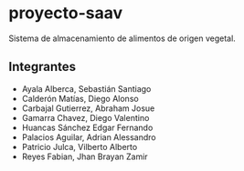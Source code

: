 # proyecto-saav
Sistema de almacenamiento de alimentos de origen vegetal.

## Integrantes

- Ayala Alberca, Sebastián Santiago
- Calderón Matías, Diego Alonso
- Carbajal Gutierrez, Abraham Josue
- Gamarra Chavez, Diego Valentino
- Huancas Sánchez Edgar Fernando
- Palacios Aguilar, Adrian Alessandro
- Patricio Julca, Vilberto Alberto
- Reyes Fabian, Jhan Brayan Zamir
